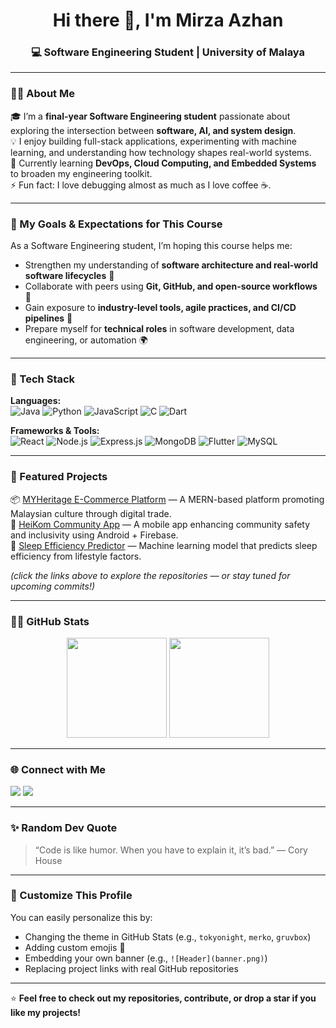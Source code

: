 <h1 align="center">Hi there 👋, I'm Mirza Azhan</h1>
<h3 align="center">💻 Software Engineering Student | University of Malaya</h3>

---

### 👨‍💻 About Me  
🎓 I’m a **final-year Software Engineering student** passionate about exploring the intersection between **software, AI, and system design**.  
💡 I enjoy building full-stack applications, experimenting with machine learning, and understanding how technology shapes real-world systems.  
🌱 Currently learning **DevOps, Cloud Computing, and Embedded Systems** to broaden my engineering toolkit.  
⚡ Fun fact: I love debugging almost as much as I love coffee ☕.  

---

### 🚀 My Goals & Expectations for This Course  
As a Software Engineering student, I’m hoping this course helps me:  
- Strengthen my understanding of **software architecture and real-world software lifecycles** 🧠  
- Collaborate with peers using **Git, GitHub, and open-source workflows** 🤝  
- Gain exposure to **industry-level tools, agile practices, and CI/CD pipelines** 🧰  
- Prepare myself for **technical roles** in software development, data engineering, or automation 🌍  

---

### 🧰 Tech Stack  

**Languages:**  
![Java](https://img.shields.io/badge/Java-ED8B00?style=for-the-badge&logo=java&logoColor=white)
![Python](https://img.shields.io/badge/Python-3776AB?style=for-the-badge&logo=python&logoColor=white)
![JavaScript](https://img.shields.io/badge/JavaScript-F7DF1E?style=for-the-badge&logo=javascript&logoColor=black)
![C](https://img.shields.io/badge/C-00599C?style=for-the-badge&logo=c&logoColor=white)
![Dart](https://img.shields.io/badge/Dart-0175C2?style=for-the-badge&logo=dart&logoColor=white)

**Frameworks & Tools:**  
![React](https://img.shields.io/badge/React-20232A?style=for-the-badge&logo=react&logoColor=61DAFB)
![Node.js](https://img.shields.io/badge/Node.js-43853D?style=for-the-badge&logo=node-dot-js&logoColor=white)
![Express.js](https://img.shields.io/badge/Express.js-404D59?style=for-the-badge)
![MongoDB](https://img.shields.io/badge/MongoDB-4EA94B?style=for-the-badge&logo=mongodb&logoColor=white)
![Flutter](https://img.shields.io/badge/Flutter-02569B?style=for-the-badge&logo=flutter&logoColor=white)
![MySQL](https://img.shields.io/badge/MySQL-005C84?style=for-the-badge&logo=mysql&logoColor=white)

---

### 🌟 Featured Projects  
📦 [MYHeritage E-Commerce Platform](#) — A MERN-based platform promoting Malaysian culture through digital trade.  
📱 [HeiKom Community App](#) — A mobile app enhancing community safety and inclusivity using Android + Firebase.  
🧠 [Sleep Efficiency Predictor](#) — Machine learning model that predicts sleep efficiency from lifestyle factors.  

*(click the links above to explore the repositories — or stay tuned for upcoming commits!)*

---

### 🧑‍💻 GitHub Stats  
<p align="center">
  <img height="160em" src="https://github-readme-stats.vercel.app/api?username=mirzaazhan&show_icons=true&theme=radical" />
  <img height="160em" src="https://github-readme-stats.vercel.app/api/top-langs/?username=mirzaazhan&layout=compact&theme=radical" />
</p>

---

### 🌐 Connect with Me  
<p align="left">
<a href="https://www.linkedin.com/in/mirzaazhan/" target="_blank"><img src="https://img.shields.io/badge/LinkedIn-0077B5?style=for-the-badge&logo=linkedin&logoColor=white"/></a>
<a href="mailto:mirzaaazhan@gmail.com"><img src="https://img.shields.io/badge/Gmail-D14836?style=for-the-badge&logo=gmail&logoColor=white"/></a>
</p>

---

### ✨ Random Dev Quote  
> “Code is like humor. When you have to explain it, it’s bad.” — Cory House

---

### 🧩 Customize This Profile
You can easily personalize this by:
- Changing the theme in GitHub Stats (e.g., `tokyonight`, `merko`, `gruvbox`)  
- Adding custom emojis 🎨  
- Embedding your own banner (e.g., `![Header](banner.png)`)  
- Replacing project links with real GitHub repositories  

---

⭐ **Feel free to check out my repositories, contribute, or drop a star if you like my projects!**


<!--
**Mirzaazhan/Mirzaazhan** is a ✨ _special_ ✨ repository because its `README.md` (this file) appears on your GitHub profile.

Here are some ideas to get you started:

- 🔭 I’m currently working on ...
- 🌱 I’m currently learning ...
- 👯 I’m looking to collaborate on ...
- 🤔 I’m looking for help with ...
- 💬 Ask me about ...
- 📫 How to reach me: ...
- 😄 Pronouns: ...
- ⚡ Fun fact: ...
-->
